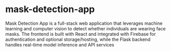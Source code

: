 # mask-detection-app
Mask Detection App is a full-stack web application that leverages machine learning and computer vision to detect whether individuals are wearing face masks. The frontend is built with React and integrated with Firebase for authentication and optional storage/hosting, while the Flask backend handles real-time model inference and API services

